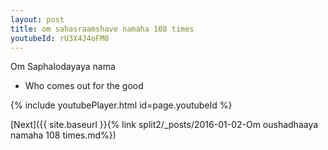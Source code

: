 ```yaml
---
layout: post
title: om sahasraamshave namaha 108 times
youtubeId: rU3X4J4oFM8
---
```

 
 
Om Saphalodayaya nama 
 
 -  Who comes out for the good 
 
  
 
  
 
 
 
 
 
 


{% include youtubePlayer.html id=page.youtubeId %}
 
[Next]({{ site.baseurl }}{% link  split2/_posts/2016-01-02-Om oushadhaaya namaha 108 times.md%})
 
